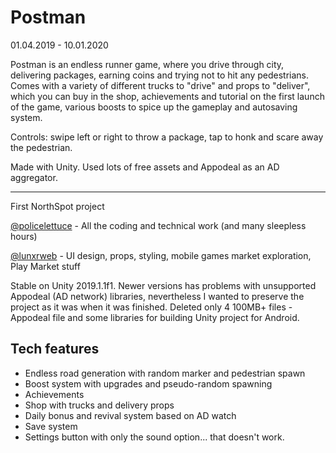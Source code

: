 # Postman
01.04.2019 - 10.01.2020

Postman is an endless runner game, where you drive through city, delivering packages, earning coins and trying not to hit any pedestrians. Comes with a variety of different trucks to "drive" and props to "deliver", which you can buy in the shop, achievements and tutorial on the first launch of the game, various boosts to spice up the gameplay and autosaving system.

Controls: swipe left or right to throw a package, tap to honk and scare away the pedestrian.

Made with Unity. Used lots of free assets and Appodeal as an AD aggregator.

- - -

First NorthSpot project 


[@policelettuce](https://t.me/policelettuce) - All the coding and technical work (and many sleepless hours)


[@lunxrweb](https://t.me/cheatcodesforhoes) - UI design, props, styling, mobile games market exploration, Play Market stuff

Stable on Unity 2019.1.1f1. 
Newer versions has problems with unsupported Appodeal (AD network) libraries, nevertheless I wanted to preserve the project as it was when it was finished. Deleted only 4 100MB+ files - Appodeal file and some libraries for building Unity project for Android.

## Tech features
- Endless road generation with random marker and pedestrian spawn
- Boost system with upgrades and pseudo-random spawning
- Achievements
- Shop with trucks and delivery props
- Daily bonus and revival system based on AD watch
- Save system
- Settings button with only the sound option... that doesn't work.
